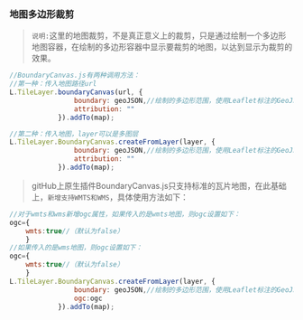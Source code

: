### 地图多边形裁剪
> `说明:`这里的地图裁剪，不是真正意义上的裁剪，只是通过绘制一个多边形地图容器，在绘制的多边形容器中显示要裁剪的地图，以达到显示为裁剪的效果。

```javascript
//BoundaryCanvas.js有两种调用方法：
//第一种：传入地图路径url
L.TileLayer.boundaryCanvas(url, {
                boundary: geoJSON,//绘制的多边形范围，使用Leaflet标注的GeoJSON格式
                attribution: ""
            }).addTo(map);

//第二种：传入地图，layer可以是多图层
L.TileLayer.BoundaryCanvas.createFromLayer(layer, {
                boundary: geoJSON,//绘制的多边形范围，使用Leaflet标注的GeoJSON格式
                attribution: ""
            }).addTo(map);

``` 

>gitHub上原生插件BoundaryCanvas.js只支持标准的瓦片地图，在此基础上，`新增支持WMTS和WMS`，具体使用方法如下：

```javascript
//对于wmts和wms新增ogc属性，如果传入的是wmts地图，则ogc设置如下：
ogc={
    wmts:true//（默认为false）
    }
//如果传入的是wms地图，则ogc设置如下：
ogc={
    wmts:true//（默认为false）
    }
L.TileLayer.BoundaryCanvas.createFromLayer(layer, {
                boundary: geoJSON,//绘制的多边形范围，使用Leaflet标注的GeoJSON格式
                ogc:ogc
            }).addTo(map);

``` 